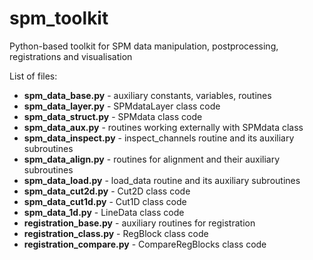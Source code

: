 # spm_toolkit
Python-based toolkit for SPM data manipulation, postprocessing, registrations and visualisation

List of files:
* **spm_data_base.py** - auxiliary constants, variables, routines
* **spm_data_layer.py** - SPMdataLayer class code
* **spm_data_struct.py** - SPMdata class code
* **spm_data_aux.py** - routines working externally with SPMdata class
* **spm_data_inspect.py** - inspect_channels routine and its auxiliary subroutines
* **spm_data_align.py** - routines for alignment and their auxiliary subroutines
* **spm_data_load.py** - load_data routine and its auxiliary subroutines
* **spm_data_cut2d.py** - Cut2D class code
* **spm_data_cut1d.py** - Cut1D class code
* **spm_data_1d.py** - LineData class code
* **registration_base.py** - auxiliary routines for registration
* **registration_class.py** - RegBlock class code
* **registration_compare.py** - CompareRegBlocks class code
